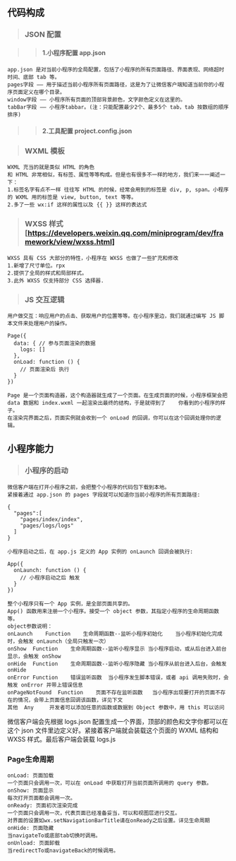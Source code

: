 ## 代码构成
> ### JSON 配置

>> #### 1.小程序配置 app.json
    app.json 是对当前小程序的全局配置，包括了小程序的所有页面路径、界面表现、网络超时时间、底部 tab 等。
    pages字段 —— 用于描述当前小程序所有页面路径，这是为了让微信客户端知道当前你的小程序页面定义在哪个目录。
    window字段 —— 小程序所有页面的顶部背景颜色，文字颜色定义在这里的。
    tabBar字段 —— 小程序tabbar。(注：只能配置最少2个、最多5个 tab，tab 按数组的顺序排序)
>> #### 2.工具配置 project.config.json

> ### WXML 模板
    WXML 充当的就是类似 HTML 的角色
    和 HTML 非常相似，有标签、属性等等构成。但是也有很多不一样的地方，我们来一一阐述一下：
    1.标签名字有点不一样 往往写 HTML 的时候，经常会用到的标签是 div, p, span。小程序的 WXML 用的标签是 view, button, text 等等。
    2.多了一些 wx:if 这样的属性以及 {{ }} 这样的表达式
    
> ### WXSS 样式 [https://developers.weixin.qq.com/miniprogram/dev/framework/view/wxss.html]
    WXSS 具有 CSS 大部分的特性，小程序在 WXSS 也做了一些扩充和修改
    1.新增了尺寸单位。rpx
    2.提供了全局的样式和局部样式。
    3.此外 WXSS 仅支持部分 CSS 选择器.

> ### JS 交互逻辑
    用户做交互：响应用户的点击、获取用户的位置等等。在小程序里边，我们就通过编写 JS 脚本文件来处理用户的操作。
```
Page({
  data: { // 参与页面渲染的数据
    logs: []
  },
  onLoad: function () {
    // 页面渲染后 执行
  }
})
```
    Page 是一个页面构造器，这个构造器就生成了一个页面。在生成页面的时候，小程序框架会把 data 数据和 index.wxml 一起渲染出最终的结构，于是就得到了    你看到的小程序的样子。
    在渲染完界面之后，页面实例就会收到一个 onLoad 的回调，你可以在这个回调处理你的逻辑。


## 小程序能力
> ### 小程序的启动
    微信客户端在打开小程序之前，会把整个小程序的代码包下载到本地。
    紧接着通过 app.json 的 pages 字段就可以知道你当前小程序的所有页面路径:
    
```
{
  "pages":[
    "pages/index/index",
    "pages/logs/logs"
  ]
}
```
    小程序启动之后，在 app.js 定义的 App 实例的 onLaunch 回调会被执行:
```
App({
  onLaunch: function () {
    // 小程序启动之后 触发
  }
})
```
    整个小程序只有一个 App 实例，是全部页面共享的。
    App() 函数用来注册一个小程序。接受一个 object 参数，其指定小程序的生命周期函数等。
    object参数说明：
    onLaunch	Function	生命周期函数--监听小程序初始化	当小程序初始化完成时，会触发 onLaunch（全局只触发一次）
    onShow	Function	生命周期函数--监听小程序显示	当小程序启动，或从后台进入前台显示，会触发 onShow
    onHide	Function	生命周期函数--监听小程序隐藏	当小程序从前台进入后台，会触发 onHide
    onError	Function	错误监听函数	当小程序发生脚本错误，或者 api 调用失败时，会触发 onError 并带上错误信息
    onPageNotFound	Function	页面不存在监听函数	当小程序出现要打开的页面不存在的情况，会带上页面信息回调该函数，详见下文
    其他	Any		开发者可以添加任意的函数或数据到 Object 参数中，用 this 可以访问
微信客户端会先根据 logs.json 配置生成一个界面，顶部的颜色和文字你都可以在这个 json 文件里边定义好。紧接着客户端就会装载这个页面的 WXML 结构和 WXSS 样式。最后客户端会装载 logs.js


### Page生命周期
    onLoad: 页面加载
    一个页面只会调用一次，可以在 onLoad 中获取打开当前页面所调用的 query 参数。
    onShow: 页面显示
    每次打开页面都会调用一次。
    onReady: 页面初次渲染完成
    一个页面只会调用一次，代表页面已经准备妥当，可以和视图层进行交互。
    对界面的设置如wx.setNavigationBarTitle请在onReady之后设置。详见生命周期
    onHide: 页面隐藏
    当navigateTo或底部tab切换时调用。
    onUnload: 页面卸载
    当redirectTo或navigateBack的时候调用。
